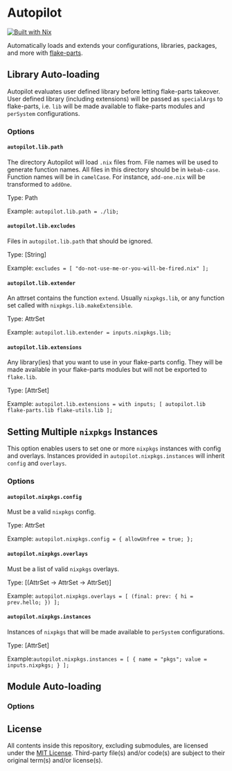 # Autopilot

[![Built with Nix](https://builtwithnix.org/badge.svg)](https://builtwithnix.org)

Automatically loads and extends your configurations, libraries, packages, and
more with [flake-parts](https://flake.parts).

## Library Auto-loading

Autopilot evaluates user defined library before letting flake-parts takeover.
User defined library (including extensions) will be passed as `specialArgs` to
flake-parts, i.e. `lib` will be made available to flake-parts modules and
`perSystem` configurations.

### Options

#### `autopilot.lib.path`

The directory Autopilot will load `.nix` files from. File names will be used to
generate function names. All files in this directory should be in `kebab-case`.
Function names will be in `camelCase`. For instance, `add-one.nix` will be
transformed to `addOne`.

Type: Path

Example: `autopilot.lib.path = ./lib;`

#### `autopilot.lib.excludes`

Files in `autopilot.lib.path` that should be ignored.

Type: [String]

Example: `excludes = [ "do-not-use-me-or-you-will-be-fired.nix" ];`

#### `autopilot.lib.extender`

An attrset contains the function `extend`. Usually `nixpkgs.lib`, or any
function set called with `nixpkgs.lib.makeExtensible`.

Type: AttrSet

Example: `autopilot.lib.extender = inputs.nixpkgs.lib;`

#### `autopilot.lib.extensions`

Any library(ies) that you want to use in your flake-parts config. They will be
made available in your flake-parts modules but will not be exported to
`flake.lib`.

Type: [AttrSet]

Example:
`autopilot.lib.extensions = with inputs; [ autopilot.lib flake-parts.lib flake-utils.lib ];`

## Setting Multiple `nixpkgs` Instances

This option enables users to set one or more `nixpkgs` instances with config and
overlays. Instances provided in `autopilot.nixpkgs.instances` will inherit
`config` and `overlays`.

### Options

#### `autopilot.nixpkgs.config`

Must be a valid `nixpkgs` config.

Type: AttrSet

Example: `autopilot.nixpkgs.config = { allowUnfree = true; };`

#### `autopilot.nixpkgs.overlays`

Must be a list of valid `nixpkgs` overlays.

Type: [(AttrSet -> AttrSet -> AttrSet)]

Example: `autopilot.nixpkgs.overlays = [ (final: prev: { hi = prev.hello; }) ];`

#### `autopilot.nixpkgs.instances`

Instances of `nixpkgs` that will be made available to `perSystem`
configurations.

Type: [AttrSet]

Example:`autopilot.nixpkgs.instances = [ { name = "pkgs"; value = inputs.nixpkgs; } ];`

## Module Auto-loading

### Options

## License

All contents inside this repository, excluding submodules, are licensed under
the [MIT License](license.txt). Third-party file(s) and/or code(s) are subject
to their original term(s) and/or license(s).
